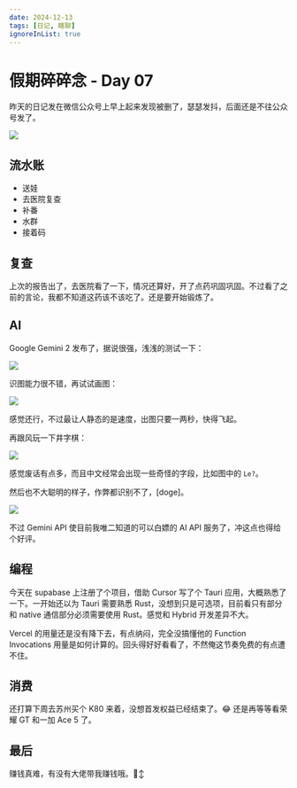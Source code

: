 ```yaml
---
date: 2024-12-13
tags: [日记, 瞎聊]
ignoreInList: true
---
```


# 假期碎碎念 - Day 07

昨天的日记发在微信公众号上早上起来发现被删了，瑟瑟发抖，后面还是不往公众号发了。

![](https://stg.heyfe.org/images/blog-2024-12-13-diary-1734099552883.png)

## 流水账

-   送娃
-   去医院复查
-   补番
-   水群
-   接着码

## 复查

上次的报告出了，去医院看了一下，情况还算好，开了点药巩固巩固。不过看了之前的言论，我都不知道这药该不该吃了。还是要开始锻炼了。

## AI

Google Gemini 2 发布了，据说很强，浅浅的测试一下：

![](https://stg.heyfe.org/images/blog-2024-12-13-diary-1734100029192.png)

识图能力很不错，再试试画图：

![](https://stg.heyfe.org/images/blog-2024-12-13-diary-1734100059171.png)

感觉还行，不过最让人静态的是速度，出图只要一两秒，快得飞起。

再跟风玩一下井字棋：

![](https://stg.heyfe.org/images/blog-2024-12-13-diary-1734100138869.png)

感觉废话有点多，而且中文经常会出现一些奇怪的字段，比如图中的 `Le?`。

然后也不大聪明的样子，作弊都识别不了，[doge]。

![](https://stg.heyfe.org/images/blog-2024-12-13-diary-1734100204230.png)

不过 Gemini API 使目前我唯二知道的可以白嫖的 AI API 服务了，冲这点也得给个好评。

## 编程

今天在 supabase 上注册了个项目，借助 Cursor 写了个 Tauri 应用，大概熟悉了一下。一开始还以为 Tauri 需要熟悉 Rust，没想到只是可选项，目前看只有部分和 native 通信部分必须需要使用 Rust。感觉和 Hybrid 开发差异不大。

Vercel 的用量还是没有降下去，有点纳闷，完全没搞懂他的 Function Invocations 用量是如何计算的。回头得好好看看了，不然俺这节奏免费的有点遭不住。

## 消费

还打算下周去苏州买个 K80 来着，没想首发权益已经结束了。😂 还是再等等看荣耀 GT 和一加 Ace 5 了。

## 最后

赚钱真难，有没有大佬带我赚钱哦。🙂‍↕️
